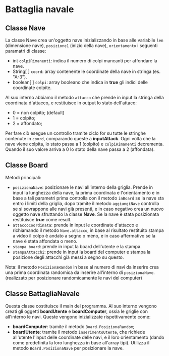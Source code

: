 # Battaglia navale


## Classe Nave

La classe Nave crea un'oggetto nave inizializzando in base alle variabile `len` (dimensione nave), `posizione1` (inizio della nave), `orientamento` i seguenti paramatri di classe:
- int `colpiRimanenti`: indica il numero di colpi mancanti per affondare la nave.
- String[ ] `coord`: array contenente le coordinate della nave in stringa (es. "A-3").
- boolean[ ] `colpi`: array booleano che indica in **true** gli indici delle coordinate colpite.

Al suo interno abbiamo il metodo `attacco` che prende in input la stringa della coordinata d'attacco, e restituisce in output lo stato dell'attaco:
- 0 = non colpito; (default)
- 1 = colpito;
- 2 = affondato;

Per fare ciò esegue un controllo tramite ciclo for su tutte le stringhe contenute in `coord`, comparando queste a **inputAttack**. Ogni volta che la nave viene colpita, lo stato passa a 1 (colpito) e `colpiRimanenti` decrementa. Quando il suo valore arriva a 0 lo stato della nave passa a 2 (affondata).

## Classe Board

Metodi principali:
- `posizionaNave`: posizionare le navi all'interno della griglia. Prende in input la lunghezza della nave, la prima coordinata e l'orientamento e in base a tali parametri prima controlla con il metodo `inBoard` se la nave sta entro i limiti della griglia, dopo tramite il metodo `aggiungiNave` controlla se si sovrappone alle navi già presenti, e in caso negativo crea un nuovo oggetto nave sfruttando la classe **Nave**. Se la nave è stata posizionata restituisce **true** come result.
- `attaccoCoordinata`: prende in input le coordinate d'attacco e richiamando il metodo `Nave.attacco`, in base al risultato restituito stampa a video il colpo è andato a segno o meno, e in caso affermativo se la nave è stata affondata o meno.
- `stampa board`: prende in input la board dell'utente e la stampa.
- `stampaAttacchi`: prende in input la board del computer e stampa la posizione degli attacchi già messi a segno su questo.

Nota: il metodo `PosizionaRandom` in base al numero di navi da inserire crea una prima coordinata randomica da inserire all'interno di `posizionaNave`. (realizzato per posizionare randomicamente le navi del computer)

## Classe BattagliaNavale

Questa classe costituisce il main del programma.
Al suo interno vengono creati gli oggetti **boardUtente** e **boardComputer**, ossia le griglie con all'interno le navi. Queste vengono inizializzate rispettivamente come:
- **boardComputer**: tramite il metodo `Board.PosizionaRandom`;
- **boardUtente**: tramite il metodo `inserimentoUtente`, che richiede all'utente l'input delle coordinate delle navi, e il loro orientamento (dando come predefinita la loro lunghezza in base all'array tipi). Utilizza il metodo `Board.PosizionaNave` per posizionare la nave.



